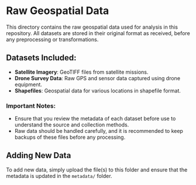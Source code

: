 # Raw Geospatial Data

This directory contains the raw geospatial data used for analysis in this repository. All datasets are stored in their original format as received, before any preprocessing or transformations.

## Datasets Included:
- **Satellite Imagery**: GeoTIFF files from satellite missions.
- **Drone Survey Data**: Raw GPS and sensor data captured using drone equipment.
- **Shapefiles**: Geospatial data for various locations in shapefile format.
  
### Important Notes:
- Ensure that you review the metadata of each dataset before use to understand the source and collection methods.
- Raw data should be handled carefully, and it is recommended to keep backups of these files before any processing.

## Adding New Data
To add new data, simply upload the file(s) to this folder and ensure that the metadata is updated in the `metadata/` folder.
